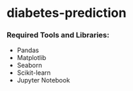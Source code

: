 # diabetes-prediction

### Required Tools and Libraries:
* Pandas
* Matplotlib
* Seaborn
* Scikit-learn
* Jupyter Notebook
